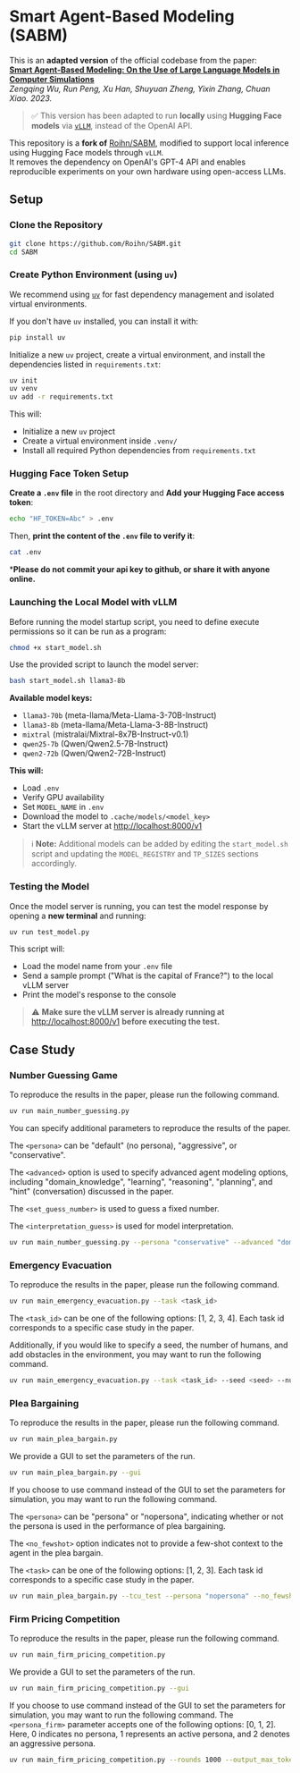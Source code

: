 # Smart Agent-Based Modeling (SABM)

This is an **adapted version** of the official codebase from the paper:  
**[Smart Agent-Based Modeling: On the Use of Large Language Models in Computer Simulations](https://arxiv.org/abs/2311.06330)**  
*Zengqing Wu, Run Peng, Xu Han, Shuyuan Zheng, Yixin Zhang, Chuan Xiao. 2023.*

> ✅ This version has been adapted to run **locally** using **Hugging Face models** via [`vLLM`](https://github.com/vllm-project/vllm), instead of the OpenAI API.

This repository is a **fork of** [Roihn/SABM](https://github.com/Roihn/SABM), modified to support local inference using Hugging Face models through `vLLM`.  
It removes the dependency on OpenAI's GPT-4 API and enables reproducible experiments on your own hardware using open-access LLMs.

## Setup

### Clone the Repository

```bash
git clone https://github.com/Roihn/SABM.git
cd SABM
```

### Create Python Environment (using `uv`)

We recommend using [`uv`](https://github.com/astral-sh/uv) for fast dependency management and isolated virtual environments.

If you don't have `uv` installed, you can install it with:

```bash
pip install uv
```

Initialize a new `uv` project, create a virtual environment, and install the dependencies listed in `requirements.txt`:

```bash
uv init
uv venv
uv add -r requirements.txt
```

This will:

- Initialize a new `uv` project
- Create a virtual environment inside `.venv/`
- Install all required Python dependencies from `requirements.txt`


### Hugging Face Token Setup

**Create a `.env` file** in the root directory and **Add your Hugging Face access token**:

```bash
echo "HF_TOKEN=Abc" > .env
```

Then, **print the content of the `.env` file to verify it**:
```bash
cat .env
```

***Please do not commit your api key to github, or share it with anyone online.**

### Launching the Local Model with vLLM

Before running the model startup script, you need to define execute permissions so it can be run as a program:

```bash
chmod +x start_model.sh
```

Use the provided script to launch the model server:

```bash
bash start_model.sh llama3-8b
```

**Available model keys:**

- `llama3-70b` (meta-llama/Meta-Llama-3-70B-Instruct)
- `llama3-8b`  (meta-llama/Meta-Llama-3-8B-Instruct)
- `mixtral`    (mistralai/Mixtral-8x7B-Instruct-v0.1)
- `qwen25-7b`  (Qwen/Qwen2.5-7B-Instruct)
- `qwen2-72b`  (Qwen/Qwen2-72B-Instruct)

**This will:**

- Load `.env`
- Verify GPU availability
- Set `MODEL_NAME` in `.env`
- Download the model to `.cache/models/<model_key>`
- Start the vLLM server at [http://localhost:8000/v1](http://localhost:8000/v1)

> ℹ️ **Note:** Additional models can be added by editing the `start_model.sh` script and updating the `MODEL_REGISTRY` and `TP_SIZES` sections accordingly.

### Testing the Model

Once the model server is running, you can test the model response by opening a **new terminal** and running:

```bash
uv run test_model.py
```
This script will:

- Load the model name from your `.env` file
- Send a sample prompt ("What is the capital of France?") to the local vLLM server
- Print the model's response to the console

> ⚠️ **Make sure the vLLM server is already running at** [http://localhost:8000/v1](http://localhost:8000/v1) **before executing the test.**


## Case Study

### Number Guessing Game 

To reproduce the results in the paper, please run the following command.

```bash
uv run main_number_guessing.py
```

You can specify additional parameters to reproduce the results of the paper.

The `<persona>` can be "default" (no persona), "aggressive", or "conservative".

The `<advanced>` option is used to specify advanced agent modeling options, including "domain_knowledge", "learning", "reasoning", "planning", and "hint" (conversation) discussed in the paper.

The `<set_guess_number>` is used to guess a fixed number.

The `<interpretation_guess>` is used for model interpretation.

```bash
uv run main_number_guessing.py --persona "conservative" --advanced "domain_knowledge" --set_guess_number --interpretation_guess
```

### Emergency Evacuation

To reproduce the results in the paper, please run the following command.

```bash
uv run main_emergency_evacuation.py --task <task_id>
```

The `<task_id>` can be one of the following options: [1, 2, 3, 4]. Each task id corresponds to a specific case study in the paper.

Additionally, if you would like to specify a seed, the number of humans, and add obstacles in the environment, you may want to run the following command.

```bash
uv run main_emergency_evacuation.py --task <task_id> --seed <seed> --num_humans <num_humans> --need_obstacle
```


### Plea Bargaining

To reproduce the results in the paper, please run the following command.

```bash
uv run main_plea_bargain.py
```

We provide a GUI to set the parameters of the run.

```bash
uv run main_plea_bargain.py --gui
```

If you choose to use command instead of the GUI to set the parameters for simulation, you may want to run the following command.

The `<persona>` can be "persona" or "nopersona", indicating whether or not the persona is used in the performance of plea bargaining.

The `<no_fewshot>` option indicates not to provide a few-shot context to the agent in the plea bargain.

The `<task>` can be one of the following options: [1, 2, 3]. Each task id corresponds to a specific case study in the paper.

```bash
uv run main_plea_bargain.py --tcu_test --persona "nopersona" --no_fewshot --output_max_tokens 100 --num_agents 1 --task 1
```

### Firm Pricing Competition


To reproduce the results in the paper, please run the following command.

```bash
uv run main_firm_pricing_competition.py
```

We provide a GUI to set the parameters of the run.

```bash
uv run main_firm_pricing_competition.py --gui
```

If you choose to use command instead of the GUI to set the parameters for simulation, you may want to run the following command.
The `<persona_firm>` parameter accepts one of the following options: [0, 1, 2]. Here, 0 indicates no persona, 1 represents an active persona, and 2 denotes an aggressive persona.

```bash
uv run main_firm_pricing_competition.py --rounds 1000 --output_max_tokens 100 --breakpoint_rounds 20 --persona_firm1 1 --persona_firm2 1 --set_initial_price --cost 2 2 --parameter_a 14 --parameter_d 0.00333333333333 --parameter_beta 0.00666666666666 --initial_price 2 2 --load_data_location "Record-231112-1955" --strategy --has_conversation
```

